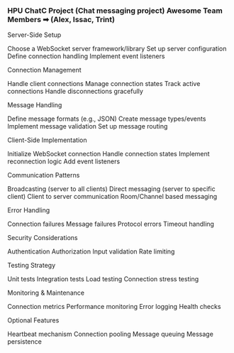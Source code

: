 ### HPU ChatC Project (Chat messaging project) Awesome Team Members ➡ (Alex, Issac, Trint)

Server-Side Setup

Choose a WebSocket server framework/library
Set up server configuration
Define connection handling
Implement event listeners


Connection Management

Handle client connections
Manage connection states
Track active connections
Handle disconnections gracefully


Message Handling

Define message formats (e.g., JSON)
Create message types/events
Implement message validation
Set up message routing


Client-Side Implementation

Initialize WebSocket connection
Handle connection states
Implement reconnection logic
Add event listeners


Communication Patterns

Broadcasting (server to all clients)
Direct messaging (server to specific client)
Client to server communication
Room/Channel based messaging


Error Handling

Connection failures
Message failures
Protocol errors
Timeout handling


Security Considerations

Authentication
Authorization
Input validation
Rate limiting


Testing Strategy

Unit tests
Integration tests
Load testing
Connection stress testing


Monitoring & Maintenance

Connection metrics
Performance monitoring
Error logging
Health checks


Optional Features

Heartbeat mechanism
Connection pooling
Message queuing
Message persistence
